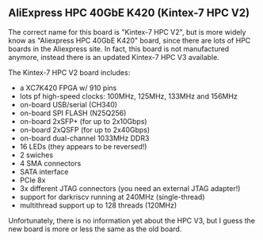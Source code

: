 ## AliExpress HPC 40GbE K420 (Kintex-7 HPC V2)

The correct name for this board is "Kintex-7 HPC V2", but is more widely
know as "Aliexpress HPC 40GbE K420" board, since there are lots of HPC
boards in the Aliexpress site. In fact, this board is not manufactured
anymore, instead there is an updated Kintex-7 HPC V3 available.

The Kintex-7 HPC V2 board includes:

- a XC7K420 FPGA w/ 910 pins
- lots pf high-speed clocks: 100MHz, 125MHz, 133MHz and 156MHz
- on-board USB/serial (CH340)
- on-board SPI FLASH (N25Q256)
- on-board 2xSFP+ (for up to 2x10Gbps)
- on-board 2xQSFP (for up to 2x40Gbps)
- on-board dual-channel 1033MHz DDR3
- 16 LEDs (they appears to be reversed!)
- 2 swiches
- 4 SMA connectors
- SATA interface
- PCIe 8x
- 3x different JTAG connectors (you need an external JTAG adapter!)
- support for darkriscv running at 240MHz (single-thread) 
- multithread support up to 128 threads (120MHz)

Unfortunately, there is no information yet about the HPC V3, but I guess the
new board is more or less the same as the old board.
